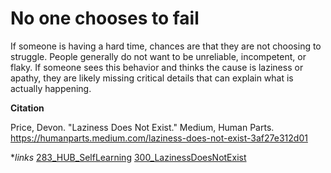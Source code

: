 # No one chooses to fail

If someone is having a hard time, chances are that they are not choosing to struggle. People generally do not want to be unreliable, incompetent, or flaky. If someone sees this behavior and thinks the cause is laziness or apathy, they are likely missing critical details that can explain what is actually happening. 


**Citation** 

Price, Devon. "Laziness Does Not Exist." Medium, Human Parts. https://humanparts.medium.com/laziness-does-not-exist-3af27e312d01

**links*
[283_HUB_SelfLearning](zzzzz_cards/283_HUB_SelfLearning.md)
[300_LazinessDoesNotExist](300_LazinessDoesNotExist.md)
